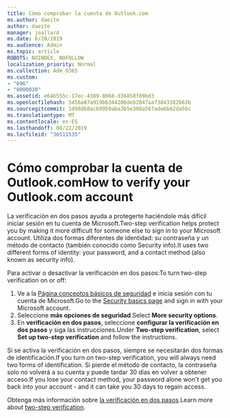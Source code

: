 ```yaml
---
title: Cómo comprobar la cuenta de Outlook.com
ms.author: daeite
author: daeite
manager: joallard
ms.date: 6/20/2019
ms.audience: Admin
ms.topic: article
ROBOTS: NOINDEX, NOFOLLOW
localization_priority: Normal
ms.collection: Adm_O365
ms.custom:
- "696"
- "8000030"
ms.assetid: e64b555c-17ec-4389-8068-d36850f09bd3
ms.openlocfilehash: 5456a07a919b6344206deb2847aaf3843182b63b
ms.sourcegitcommit: 1d98db8acb9959aba3b5e308a567ade6b62da56c
ms.translationtype: MT
ms.contentlocale: es-ES
ms.lasthandoff: 08/22/2019
ms.locfileid: "36511535"
---
```

# <a name="how-to-verify-your-outlookcom-account"></a><span data-ttu-id="f92c7-102">Cómo comprobar la cuenta de Outlook.com</span><span class="sxs-lookup"><span data-stu-id="f92c7-102">How to verify your Outlook.com account</span></span>

<span data-ttu-id="f92c7-103">La verificación en dos pasos ayuda a protegerte haciéndole más difícil iniciar sesión en tu cuenta de Microsoft.</span><span class="sxs-lookup"><span data-stu-id="f92c7-103">Two-step verification helps protect you by making it more difficult for someone else to sign in to your Microsoft account.</span></span> <span data-ttu-id="f92c7-104">Utiliza dos formas diferentes de identidad: su contraseña y un método de contacto (también conocido como Security info).</span><span class="sxs-lookup"><span data-stu-id="f92c7-104">It uses two different forms of identity: your password, and a contact method (also known as security info).</span></span>
  
<span data-ttu-id="f92c7-105">Para activar o desactivar la verificación en dos pasos:</span><span class="sxs-lookup"><span data-stu-id="f92c7-105">To turn two-step verification on or off:</span></span>
  
1. <span data-ttu-id="f92c7-106">Ve a la [Página conceptos básicos de seguridad](https://go.microsoft.com/fwlink/?linkid=842325) e inicia sesión con tu cuenta de Microsoft.</span><span class="sxs-lookup"><span data-stu-id="f92c7-106">Go to the [Security basics page](https://go.microsoft.com/fwlink/?linkid=842325) and sign in with your Microsoft account.</span></span>
2. <span data-ttu-id="f92c7-107">Seleccione **más opciones de seguridad**.</span><span class="sxs-lookup"><span data-stu-id="f92c7-107">Select **More security options**.</span></span>
3. <span data-ttu-id="f92c7-108">En **verificación en dos pasos**, seleccione **configurar la verificación en dos pasos** y siga las instrucciones.</span><span class="sxs-lookup"><span data-stu-id="f92c7-108">Under **Two-step verification**, select **Set up two-step verification** and follow the instructions.</span></span>

<span data-ttu-id="f92c7-109">Si se activa la verificación en dos pasos, siempre se necesitarán dos formas de identificación.</span><span class="sxs-lookup"><span data-stu-id="f92c7-109">If you turn on two-step verification, you will always need two forms of identification.</span></span> <span data-ttu-id="f92c7-110">Si pierde el método de contacto, la contraseña solo no volverá a su cuenta y puede tardar 30 días en volver a obtener acceso.</span><span class="sxs-lookup"><span data-stu-id="f92c7-110">If you lose your contact method, your password alone won't get you back into your account - and it can take you 30 days to regain access.</span></span>
  
<span data-ttu-id="f92c7-111">Obtenga más información sobre [la verificación en dos pasos](https://go.microsoft.com/fwlink/?linkid=872270).</span><span class="sxs-lookup"><span data-stu-id="f92c7-111">Learn more about [two-step verification](https://go.microsoft.com/fwlink/?linkid=872270).</span></span>
  